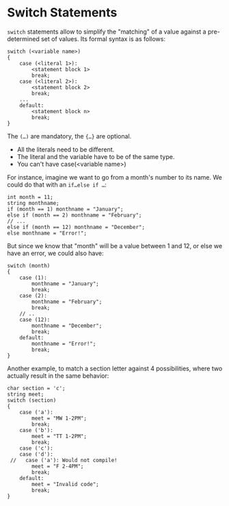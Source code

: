 # Switch Statements

`switch` statements allow to simplify the "matching" of a value against a pre-determined set of values.
Its formal syntax is as follows:

```
switch (<variable name>)
{
    case (<literal 1>):
        <statement block 1>
        break;
    case (<literal 2>):
        <statement block 2>
        break;
    ...
    default:
        <statement block n>
        break;
}
```

The `(…)` are mandatory, the `{…}` are optional.

- All the literals need to be different.
- The literal and the variable have to be of the same type.
- You can't have case(\<variable name\>)

For instance, imagine we want to go from a month's number to its name.
We could do that with an `if…else if …`:

```
int month = 11;
string monthname;
if (month == 1) monthname = "January";
else if (month == 2) monthname = "February";
// ...
else if (month == 12) monthname = "December";
else monthname = "Error!";
```

But since we know that "month" will be a value between 1 and 12, or else we have an error, we could also have:

```
switch (month)
{
    case (1):
        monthname = "January";
        break;
    case (2):
        monthname = "February";
        break;
    // ..
    case (12):
        monthname = "December";
        break;
    default:
        monthname = "Error!";
        break;
}
```

Another example, to match a section letter against 4 possibilities, where two actually result in the same behavior:

```
char section = 'c';
string meet;
switch (section)
{
    case ('a'):
        meet = "MW 1-2PM";
        break;
    case ('b'):
        meet = "TT 1-2PM";
        break;
    case ('c'):
    case ('d'):
 //   case ('a'): Would not compile!
        meet = "F 2-4PM";
        break;
    default:
        meet = "Invalid code";
        break;
}
```
